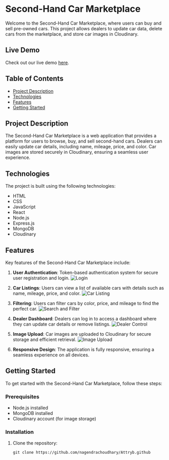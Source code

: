 # Second-Hand Car Marketplace

Welcome to the Second-Hand Car Marketplace, where users can buy and sell pre-owned cars. This project allows dealers to update car data, delete cars from the marketplace, and store car images in Cloudinary.
## Live Demo

Check out our live demo [here](https://carsellwithattryb.netlify.app/).
## Table of Contents

- [Project Description](#project-description)
- [Technologies](#technologies)
- [Features](#features)
- [Getting Started](#getting-started)

## Project Description

The Second-Hand Car Marketplace is a web application that provides a platform for users to browse, buy, and sell second-hand cars. Dealers can easily update car details, including name, mileage, price, and color. Car images are stored securely in Cloudinary, ensuring a seamless user experience.

## Technologies

The project is built using the following technologies:

- HTML
- CSS
- JavaScript
- React
- Node.js
- Express.js
- MongoDB
- Cloudinary

## Features

Key features of the Second-Hand Car Marketplace include:

1. **User Authentication**: Token-based authentication system for secure user registration and login.
     ![Login](https://res.cloudinary.com/dwijfxapd/image/upload/v1692799698/Screenshot_2023-08-23_193749_kudqx5.png)
2. **Car Listings**: Users can view a list of available cars with details such as name, mileage, price, and color.
![Car Listing](https://res.cloudinary.com/dwijfxapd/image/upload/v1692799139/Screenshot_2023-08-23_192709_mcalst.png)

3. **Filtering**: Users can filter cars by color, price, and mileage to find the perfect car.
![Search and Filter](https://res.cloudinary.com/dwijfxapd/image/upload/v1692799377/fsdfsd_r5piqg.png)
4. **Dealer Dashboard**: Dealers can log in to access a dashboard where they can update car details or remove listings.
![Dealer Control](https://res.cloudinary.com/dwijfxapd/image/upload/v1692799489/Screenshot_2023-08-23_193421_szzgjs.png)
5. **Image Upload**: Car images are uploaded to Cloudinary for secure storage and efficient retrieval.
![Image Upload](https://res.cloudinary.com/dwijfxapd/image/upload/v1692799807/Screenshot_2023-08-23_193601_wmz8dr.png)
6. **Responsive Design**: The application is fully responsive, ensuring a seamless experience on all devices.

## Getting Started

To get started with the Second-Hand Car Marketplace, follow these steps:

### Prerequisites

- Node.js installed
- MongoDB installed
- Cloudinary account (for image storage)

### Installation

1. Clone the repository:

   ```shell
   git clone https://github.com/nagendrachoudhary/Attryb.github

